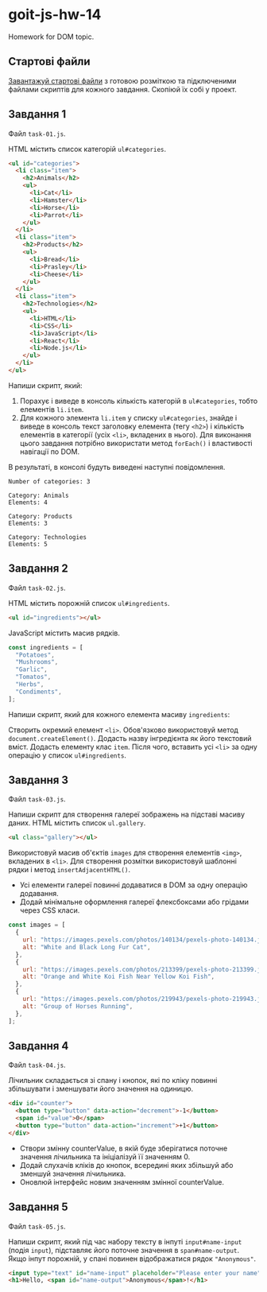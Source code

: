 # goit-js-hw-14

Homework for DOM topic.

## Стартові файли

[Завантажуй стартові файли](https://minhaskamal.github.io/DownGit/#/home?url=https://github.com/goitacademy/javascript-homework/tree/main/v2/06/src) з готовою розміткою та підключеними файлами скриптів для кожного завдання. Скопіюй їх собі у проект.

## Завдання 1

Файл `task-01.js`.

HTML містить список категорій `ul#categories`.

```html
<ul id="categories">
  <li class="item">
    <h2>Animals</h2>
    <ul>
      <li>Cat</li>
      <li>Hamster</li>
      <li>Horse</li>
      <li>Parrot</li>
    </ul>
  </li>
  <li class="item">
    <h2>Products</h2>
    <ul>
      <li>Bread</li>
      <li>Prasley</li>
      <li>Cheese</li>
    </ul>
  </li>
  <li class="item">
    <h2>Technologies</h2>
    <ul>
      <li>HTML</li>
      <li>CSS</li>
      <li>JavaScript</li>
      <li>React</li>
      <li>Node.js</li>
    </ul>
  </li>
</ul>
```

Напиши скрипт, який:

1. Порахує і виведе в консоль кількість категорій в `ul#categories`, тобто елементів `li.item`.
1. Для кожного элемента `li.item` у списку `ul#categories`, знайде і виведе в консоль текст заголовку елемента (тегу `<h2>`) і кількість елементів в категорії (усіх `<li>`, вкладених в нього).
Для виконання цього завдання потрібно використати метод `forEach()` і властивості навігації по DOM.

В результаті, в консолі будуть виведені наступні повідомлення.

```
Number of categories: 3

Category: Animals
Elements: 4

Category: Products
Elements: 3

Category: Technologies
Elements: 5
```

## Завдання 2

Файл `task-02.js`.

HTML містить порожній список `ul#ingredients`.

```html
<ul id="ingredients"></ul>
```

JavaScript містить масив рядків.

```JavaScript
const ingredients = [
  "Potatoes",
  "Mushrooms",
  "Garlic",
  "Tomatos",
  "Herbs",
  "Condiments",
];
```


Напиши скрипт, який для кожного елемента масиву `ingredients`:

Створить окремий елемент `<li>`. Обов'язково використовуй метод `document.createElement()`.
Додасть назву інгредієнта як його текстовий вміст.
Додасть елементу клас `item`.
Після чого, вставить усі `<li>` за одну операцію у список `ul#ingredients`.

## Завдання 3

Файл `task-03.js`.

Напиши скрипт для створення галереї зображень на підставі масиву даних. HTML містить список `ul.gallery`.

```html
<ul class="gallery"></ul>
```

Використовуй масив об'єктів `images` для створення елементів `<img>`, вкладених в `<li>`. Для створення розмітки використовуй шаблонні рядки і метод `insertAdjacentHTML()`.

* Усі елементи галереї повинні додаватися в DOM за одну операцію додавання.
* Додай мінімальне оформлення галереї флексбоксами або грідами через CSS класи.

```JavaScript
const images = [
  {
    url: "https://images.pexels.com/photos/140134/pexels-photo-140134.jpeg?dpr=2&h=750&w=1260",
    alt: "White and Black Long Fur Cat",
  },
  {
    url: "https://images.pexels.com/photos/213399/pexels-photo-213399.jpeg?dpr=2&h=750&w=1260",
    alt: "Orange and White Koi Fish Near Yellow Koi Fish",
  },
  {
    url: "https://images.pexels.com/photos/219943/pexels-photo-219943.jpeg?dpr=2&h=750&w=1260",
    alt: "Group of Horses Running",
  },
];
```

## Завдання 4

Файл `task-04.js`.

Лічильник складається зі спану і кнопок, які по кліку повинні збільшувати і зменшувати його значення на одиницю.

```html
<div id="counter">
  <button type="button" data-action="decrement">-1</button>
  <span id="value">0</span>
  <button type="button" data-action="increment">+1</button>
</div>
```

* Створи змінну counterValue, в якій буде зберігатися поточне значення лічильника та ініціалізуй її значенням 0.
* Додай слухачів кліків до кнопок, всередині яких збільшуй або зменшуй значення лічильника.
* Оновлюй інтерфейс новим значенням змінної counterValue.

## Завдання 5

Файл `task-05.js`.

Напиши скрипт, який під час набору тексту в інпуті `input#name-input` (подія `input`), підставляє його поточне значення в `span#name-output`. Якщо інпут порожній, у спані повинен відображатися рядок `"Anonymous"`.

```html
<input type="text" id="name-input" placeholder="Please enter your name" />
<h1>Hello, <span id="name-output">Anonymous</span>!</h1>
```
